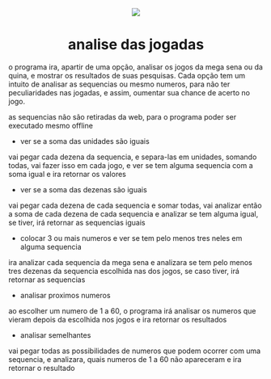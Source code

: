 <p align="center"><img src="https://user-images.githubusercontent.com/59841892/172247448-bee8ac5a-5ae2-4321-9cc7-2ce222b3ea1c.png"></p>
<h1 align="center"> analise das jogadas </h1>

o programa ira, apartir de uma opção, analisar os jogos da mega sena ou da quina, e mostrar os resultados de suas pesquisas.
Cada opção tem um intuito de analisar as sequencias ou mesmo numeros, para não ter peculiaridades nas jogadas, e assim, oumentar sua chance de acerto no jogo.

as sequencias não são retiradas da web, para o programa poder ser executado mesmo offline

- ver se a soma das unidades são iguais

vai pegar cada dezena da sequencia, e separa-las em unidades, somando todas, vai fazer isso em cada jogo, e ver se tem alguma sequencia com a soma igual e ira retornar os valores

- ver se a soma das dezenas são iguais

vai pegar cada dezena de cada sequencia e somar todas, vai analizar então a soma de cada dezena de cada sequencia e analizar se tem alguma igual, se tiver, irá retornar as sequencias iguais

- colocar 3 ou mais numeros e ver se tem pelo menos tres neles em alguma sequencia

ira analizar cada sequencia da mega sena e analizara se tem pelo menos tres dezenas da sequencia escolhida nas dos jogos, se caso tiver, irá retornar as sequencias

- analisar proximos numeros

ao escolher um numero de 1 a 60, o programa irá analisar os numeros que vieram depois da escolhida nos jogos e ira retornar os resultados

- analisar semelhantes

vai pegar todas as possibilidades de numeros que podem ocorrer com uma sequencia, e analizara, quais numeros de 1 a 60 não apareceram e ira retornar o resultado
